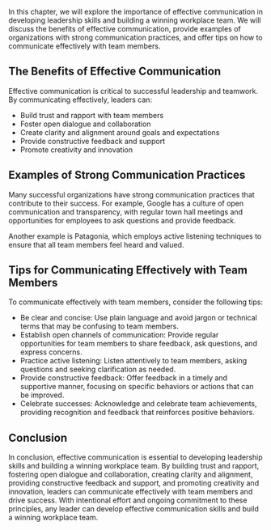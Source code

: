 
In this chapter, we will explore the importance of effective communication in developing leadership skills and building a winning workplace team. We will discuss the benefits of effective communication, provide examples of organizations with strong communication practices, and offer tips on how to communicate effectively with team members.

The Benefits of Effective Communication
---------------------------------------

Effective communication is critical to successful leadership and teamwork. By communicating effectively, leaders can:

* Build trust and rapport with team members
* Foster open dialogue and collaboration
* Create clarity and alignment around goals and expectations
* Provide constructive feedback and support
* Promote creativity and innovation

Examples of Strong Communication Practices
------------------------------------------

Many successful organizations have strong communication practices that contribute to their success. For example, Google has a culture of open communication and transparency, with regular town hall meetings and opportunities for employees to ask questions and provide feedback.

Another example is Patagonia, which employs active listening techniques to ensure that all team members feel heard and valued.

Tips for Communicating Effectively with Team Members
----------------------------------------------------

To communicate effectively with team members, consider the following tips:

* Be clear and concise: Use plain language and avoid jargon or technical terms that may be confusing to team members.
* Establish open channels of communication: Provide regular opportunities for team members to share feedback, ask questions, and express concerns.
* Practice active listening: Listen attentively to team members, asking questions and seeking clarification as needed.
* Provide constructive feedback: Offer feedback in a timely and supportive manner, focusing on specific behaviors or actions that can be improved.
* Celebrate successes: Acknowledge and celebrate team achievements, providing recognition and feedback that reinforces positive behaviors.

Conclusion
----------

In conclusion, effective communication is essential to developing leadership skills and building a winning workplace team. By building trust and rapport, fostering open dialogue and collaboration, creating clarity and alignment, providing constructive feedback and support, and promoting creativity and innovation, leaders can communicate effectively with team members and drive success. With intentional effort and ongoing commitment to these principles, any leader can develop effective communication skills and build a winning workplace team.
